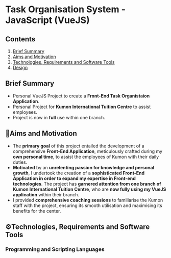 # Task Organisation System - JavaScript (VueJS)
## Contents
1. [ Brief Summary ](#summary)
2. [ Aims and Motivation ](#aims)
3. [ Technologies, Requirements and Software Tools ](#tech)
4. [ Design ](#design)

<a name="summary"></a>
## Brief Summary
- Personal VueJS Project to create a **Front-End Task Organistaion Application**.
- Personal Project for **Kumon International Tuition Centre** to assist employees.
- Project is now in **full** use within one branch.
<a name="aims"></a>
## 🎯Aims and Motivation
- The **primary goal** of this project entailed the development of a comprehensive **Front-End Application**, meticulously crafted during my **own personal time**, to assist the employees of Kumon with their daily duties. 
- **Motivated** by an **unrelenting passion for knowledge and personal growth**, I undertook the creation of a **sophisticated Front-End Application in order to expand my expertise in Front-end technologies**. The project has **garnered attention from one branch of Kumon International Tuition Centre**, who are **now fully using my VueJS application** within their branch.
- I provided **comprehensive coaching sessions** to familiarise the Kumon staff with the project, ensuring its smooth utilisation and maximising its benefits for the center.

<a name="tech"></a>
## ⚙️Technologies, Requirements and Software Tools
### Programming and Scripting Languages
